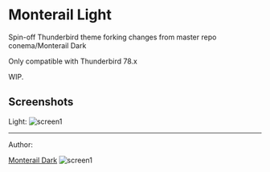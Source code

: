 # Monterail Light

Spin-off Thunderbird theme forking changes from master repo conema/Monterail Dark 

Only compatible with Thunderbird 78.x

WIP.

## Screenshots

Light:
![screen1](https://github.com/retrojon/monterail-light/blob/master/Monterail-Light.png)

----------------------------------------------------------------------------------
Author:

[Monterail Dark](https://github.com/conema/monterail-dark)
![screen1](https://user-images.githubusercontent.com/12801153/44290442-039a8180-a279-11e8-9a04-574cc991f012.jpg)


